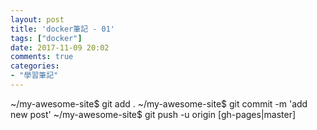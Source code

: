 ```yaml
---
layout: post
title: 'docker筆記 - 01'
tags: ["docker"]
date: 2017-11-09 20:02
comments: true
categories: 
- "學習筆記"
---
```

~/my-awesome-site$ git add .
~/my-awesome-site$ git commit -m 'add new post'
~/my-awesome-site$ git push -u origin [gh-pages|master]
